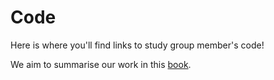 # Code

Here is where you'll find links to study group member's code!

We aim to summarise our work in this [book](https://book.deep-learning.club).